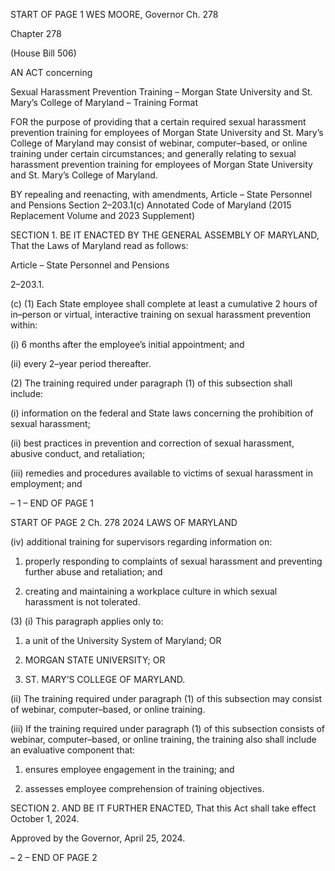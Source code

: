 START OF PAGE 1
WES MOORE, Governor Ch. 278

Chapter 278

(House Bill 506)

AN ACT concerning

Sexual Harassment Prevention Training – Morgan State University and
St. Mary’s College of Maryland – Training Format

FOR the purpose of providing that a certain required sexual harassment prevention
training for employees of Morgan State University and St. Mary’s College of
Maryland may consist of webinar, computer–based, or online training under certain
circumstances; and generally relating to sexual harassment prevention training for
employees of Morgan State University and St. Mary’s College of Maryland.

BY repealing and reenacting, with amendments,
Article – State Personnel and Pensions
Section 2–203.1(c)
Annotated Code of Maryland
(2015 Replacement Volume and 2023 Supplement)

SECTION 1. BE IT ENACTED BY THE GENERAL ASSEMBLY OF MARYLAND,
That the Laws of Maryland read as follows:

Article – State Personnel and Pensions

2–203.1.

(c) (1) Each State employee shall complete at least a cumulative 2 hours of
in–person or virtual, interactive training on sexual harassment prevention within:

(i) 6 months after the employee’s initial appointment; and

(ii) every 2–year period thereafter.

(2) The training required under paragraph (1) of this subsection shall
include:

(i) information on the federal and State laws concerning the
prohibition of sexual harassment;

(ii) best practices in prevention and correction of sexual harassment,
abusive conduct, and retaliation;

(iii) remedies and procedures available to victims of sexual
harassment in employment; and

– 1 –
END OF PAGE 1

START OF PAGE 2
Ch. 278 2024 LAWS OF MARYLAND

(iv) additional training for supervisors regarding information on:

1. properly responding to complaints of sexual harassment
and preventing further abuse and retaliation; and

2. creating and maintaining a workplace culture in which
sexual harassment is not tolerated.

(3) (i) This paragraph applies only to:

1. a unit of the University System of Maryland; OR

2. MORGAN STATE UNIVERSITY; OR

3. ST. MARY’S COLLEGE OF MARYLAND.

(ii) The training required under paragraph (1) of this subsection may
consist of webinar, computer–based, or online training.

(iii) If the training required under paragraph (1) of this subsection
consists of webinar, computer–based, or online training, the training also shall include an
evaluative component that:

1. ensures employee engagement in the training; and

2. assesses employee comprehension of training objectives.

SECTION 2. AND BE IT FURTHER ENACTED, That this Act shall take effect
October 1, 2024.

Approved by the Governor, April 25, 2024.

– 2 –
END OF PAGE 2